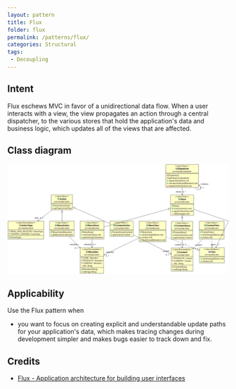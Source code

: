 ```yaml
---
layout: pattern
title: Flux
folder: flux
permalink: /patterns/flux/
categories: Structural
tags:
 - Decoupling
---
```


## Intent
Flux eschews MVC in favor of a unidirectional data flow. When a
user interacts with a view, the view propagates an action through a central
dispatcher, to the various stores that hold the application's data and business
logic, which updates all of the views that are affected.

## Class diagram
![alt text](./etc/flux.png "Flux")

## Applicability
Use the Flux pattern when

* you want to focus on creating explicit and understandable update paths for your application's data, which makes tracing changes during development simpler and makes bugs easier to track down and fix.

## Credits

* [Flux - Application architecture for building user interfaces](http://facebook.github.io/flux/)
